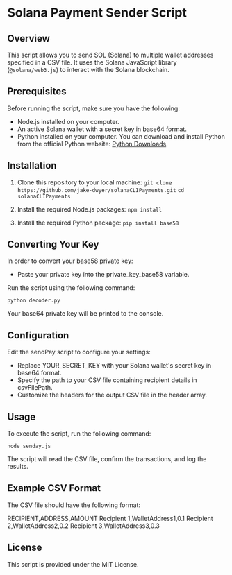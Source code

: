 # Solana Payment Sender Script

## Overview

This script allows you to send SOL (Solana) to multiple wallet addresses specified in a CSV file. It uses the Solana JavaScript library (`@solana/web3.js`) to interact with the Solana blockchain.

## Prerequisites

Before running the script, make sure you have the following:

- Node.js installed on your computer.
- An active Solana wallet with a secret key in base64 format.
- Python installed on your computer. You can download and install Python from the official Python website: [Python Downloads](https://www.python.org/downloads/).

## Installation

1. Clone this repository to your local machine:
   ``git clone https://github.com/jake-dwyer/solanaCLIPayments.git``
   ``cd solanaCLIPayments``

2. Install the required Node.js packages:
   ``npm install``

3. Install the required Python package:
    ``pip install base58``

## Converting Your Key

In order to convert your base58 private key:

- Paste your private key into the private_key_base58 variable.

Run the script using the following command:

```python decoder.py```

Your base64 private key will be printed to the console.

## Configuration 

Edit the sendPay script to configure your settings:

- Replace YOUR_SECRET_KEY with your Solana wallet's secret key in base64 format.
- Specify the path to your CSV file containing recipient details in csvFilePath.
- Customize the headers for the output CSV file in the header array.

## Usage

To execute the script, run the following command:

```node senday.js```

The script will read the CSV file, confirm the transactions, and log the results.

## Example CSV Format

The CSV file should have the following format:

RECIPIENT,ADDRESS,AMOUNT
Recipient 1,WalletAddress1,0.1
Recipient 2,WalletAddress2,0.2
Recipient 3,WalletAddress3,0.3

## License

This script is provided under the MIT License.


